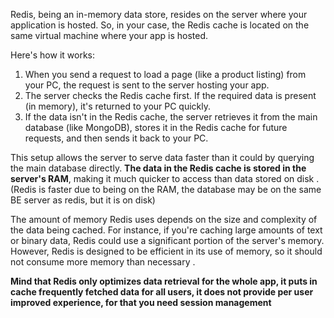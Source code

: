 Redis, being an in-memory data store, resides on the server where your application is hosted. So, in your case, the Redis cache is located on the same virtual machine where your app is hosted.

Here's how it works:

1. When you send a request to load a page (like a product listing) from your PC, the request is sent to the server hosting your app.
2. The server checks the Redis cache first. If the required data is present (in memory), it's returned to your PC quickly.
3. If the data isn't in the Redis cache, the server retrieves it from the main database (like MongoDB), stores it in the Redis cache for future requests, and then sends it back to your PC.

This setup allows the server to serve data faster than it could by querying the main database directly. **The data in the Redis cache is stored in the server's RAM**, making it much quicker to access than data stored on disk . (Redis is faster due to being on the RAM, the database may be on the same BE server as redis, but it is on disk)

The amount of memory Redis uses depends on the size and complexity of the data being cached. For instance, if you're caching large amounts of text or binary data, Redis could use a significant portion of the server's memory. However, Redis is designed to be efficient in its use of memory, so it should not consume more memory than necessary .

**Mind that Redis only optimizes data retrieval for the whole app, it puts in cache frequently fetched data for all users, it does not provide per user improved experience, for that you need session management**